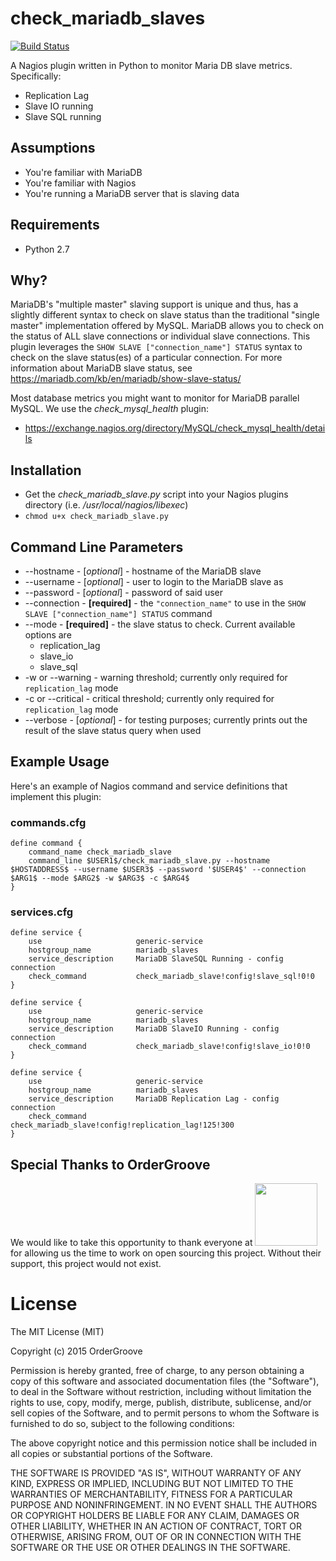 # check_mariadb_slaves
[![Build Status](https://travis-ci.org/ordergroove/check_mariadb_slaves.svg?branch=master)](https://travis-ci.org/ordergroove/check_mariadb_slaves)

A Nagios plugin written in Python to monitor Maria DB slave metrics. Specifically:
- Replication Lag
- Slave IO running
- Slave SQL running

## Assumptions
- You're familiar with MariaDB
- You're familiar with Nagios
- You're running a MariaDB server that is slaving data

## Requirements
- Python 2.7

## Why?
MariaDB's "multiple master" slaving support is unique and thus, has a slightly different syntax to check on slave status than the traditional "single master" implementation offered by MySQL. MariaDB allows you to check on the status of ALL slave connections or individual slave connections. This plugin leverages the ```SHOW SLAVE ["connection_name"] STATUS``` syntax to check on the slave status(es) of a particular connection. For more information about MariaDB slave status, see https://mariadb.com/kb/en/mariadb/show-slave-status/

Most database metrics you might want to monitor for MariaDB parallel MySQL. We use the *check_mysql_health* plugin:
- https://exchange.nagios.org/directory/MySQL/check_mysql_health/details

## Installation
- Get the *check_mariadb_slave.py* script into your Nagios plugins directory (i.e. */usr/local/nagios/libexec*)
- ```chmod u+x check_mariadb_slave.py```

## Command Line Parameters
- --hostname - [*optional*] - hostname of the MariaDB slave
- --username - [*optional*] - user to login to the MariaDB slave as
- --password - [*optional*] - password of said user
- --connection - __[required]__ - the ```"connection_name"``` to use in the ```SHOW SLAVE ["connection_name"] STATUS``` command
- --mode - __[required]__ - the slave status to check. Current available options are 
  - replication_lag
  - slave_io
  - slave_sql
- -w or --warning - warning threshold; currently only required for ```replication_lag``` mode
- -c or --critical - critical threshold; currently only required for ```replication_lag``` mode
- --verbose - [*optional*] - for testing purposes; currently prints out the result of the slave status query when used

## Example Usage
Here's an example of Nagios command and service definitions that implement this plugin:

### commands.cfg
```
define command {
    command_name check_mariadb_slave
    command_line $USER1$/check_mariadb_slave.py --hostname $HOSTADDRESS$ --username $USER3$ --password '$USER4$' --connection $ARG1$ --mode $ARG2$ -w $ARG3$ -c $ARG4$
}
```

### services.cfg
```
define service {    
    use                     generic-service
    hostgroup_name          mariadb_slaves
    service_description     MariaDB SlaveSQL Running - config connection
    check_command           check_mariadb_slave!config!slave_sql!0!0
}   

define service {
    use                     generic-service
    hostgroup_name          mariadb_slaves
    service_description     MariaDB SlaveIO Running - config connection
    check_command           check_mariadb_slave!config!slave_io!0!0
}

define service {
    use                     generic-service
    hostgroup_name          mariadb_slaves
    service_description     MariaDB Replication Lag - config connection
    check_command           check_mariadb_slave!config!replication_lag!125!300
}
```

## Special Thanks to OrderGroove
We would like to take this opportunity to thank everyone at <a href="http://www.ordergroove.com" target="_blank"><img src="http://www.ordergroove.com/sites/all/themes/order_groove/ordergroove_logo.png" width="100"/></a> for allowing us the time to work on open sourcing this project. Without their support, this project would not exist.

License
=======
The MIT License (MIT)

Copyright (c) 2015 OrderGroove

Permission is hereby granted, free of charge, to any person obtaining a copy
of this software and associated documentation files (the "Software"), to deal
in the Software without restriction, including without limitation the rights
to use, copy, modify, merge, publish, distribute, sublicense, and/or sell
copies of the Software, and to permit persons to whom the Software is
furnished to do so, subject to the following conditions:

The above copyright notice and this permission notice shall be included in
all copies or substantial portions of the Software.

THE SOFTWARE IS PROVIDED "AS IS", WITHOUT WARRANTY OF ANY KIND, EXPRESS OR
IMPLIED, INCLUDING BUT NOT LIMITED TO THE WARRANTIES OF MERCHANTABILITY,
FITNESS FOR A PARTICULAR PURPOSE AND NONINFRINGEMENT. IN NO EVENT SHALL THE
AUTHORS OR COPYRIGHT HOLDERS BE LIABLE FOR ANY CLAIM, DAMAGES OR OTHER
LIABILITY, WHETHER IN AN ACTION OF CONTRACT, TORT OR OTHERWISE, ARISING FROM,
OUT OF OR IN CONNECTION WITH THE SOFTWARE OR THE USE OR OTHER DEALINGS IN
THE SOFTWARE.

